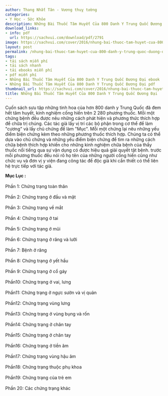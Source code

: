 ```yaml
---
author: Thang Nhất Tân - Vương thuỵ tường
categories:
- Y Học - Sức Khỏe
description: Những Bài Thuốc Tâm Huyết Của 800 Danh Y Trung Quốc Đương Đại
download_links:
- info: pdf
  url: https://sachvui.com/download/pdf/2791
image: https://sachvui.com/cover/2016/nhung-bai-thuoc-tam-huyet-cua-800-danh-y-trung-quoc-duong-dai.jpg
layout: post
permalink: /nhung-bai-thuoc-tam-huyet-cua-800-danh-y-trung-quoc-duong-dai.html
tags:
- tải sách miễn phí
- tải sách nhanh
- tải ebooks miễn phí
- pdf miễn phí
- Những Bài Thuốc Tâm Huyết Của 800 Danh Y Trung Quốc Đương Đại ebook
- Những Bài Thuốc Tâm Huyết Của 800 Danh Y Trung Quốc Đương Đại pdf
thumbnail_url: https://sachvui.com/cover/2016/nhung-bai-thuoc-tam-huyet-cua-800-danh-y-trung-quoc-duong-dai.jpg
title: Những Bài Thuốc Tâm Huyết Của 800 Danh Y Trung Quốc Đương Đại
---
```


 <div class="item-desc text-justify"> <p>Cuốn sách sưu tập những tinh hoa của hơn 800 danh y Trung Quốc đã đem hết tâm huyết, kinh nghiệm cống hiến trên 2 280 phương thuốc. Mỗi một chứng bệnh đều được nêu những cách phát hiện và phương thức thích hợp để chữa trị chúng. Các tác giả lấy vị trí các bộ phận trong cơ thể để làm "cương" và lấy chủ chứng để làm "Mục". Mỗi một chứng lại nêu những yếu điểm biện chứng kèm theo những phương thuốc thích hợp. Chúng ta có thể dựa vào chủ chứng và những yếu điểm biện chứng để tìm ra những cách chữa bệnh thích hợp khiến cho những kinh nghiệm chữa bệnh của thầy thuốc nổi tiếng qua sự vận dụng có được hiệu quả giải quyết tật bệnh. trước mỗi phương thuốc đều nói rõ họ tên của những người cống hiến cũng như chức vụ và đơn vị y viện đang công tác để độc giả khi cần thiết có thể liên hệ trực tiếp với tác giả.</p><p><strong>Mục Lục :</strong><br><br>Phần 1: Chứng trạng toàn thân<br><br>Phần 2: Chứng trạng ở đầu và mặt<br><br>Phần 3: Chứng trạng về mắt<br><br>Phần 4: Chứng trạng ở tai<br><br>Phần 5: Chứng trạng ở mũi<br><br>Phần 6: Chứng trạng ở răng và lưỡi<br><br>Phần 7: Bệnh ở răng<br><br>Phần 8: Chứng trạng ở yết hầu<br><br>Phần 9: Chứng trạng ở cổ gáy<br><br>Phần10: Chứng trạng ở vai, lưng<br><br>Phần11: Chứng trạng ở ngực sườn và vị quản<br><br>Phần12: Chứng trạng vùng lưng<br><br>Phần13: Chứng trạng ở vùng bụng và rốn<br><br>Phần14: Chứng trạng ở chân tay<br><br>Phần15: Chứng trạng ở chân tay<br><br>Phần16: Chứng trạng ở tiền âm<br><br>Phần17: Chứng trạng vùng hậu âm<br><br>Phần18: Chứng trạng thuộc phụ khoa<br><br>Phần19: Chứng trạng của trẻ em<br><br>Phần 20: Các chứng trạng khác<br> </p> </div>